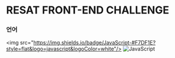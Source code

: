 # RESAT FRONT-END CHALLENGE

### 언어
<img src="https://img.shields.io/badge/JavaScript-#F7DF1E?style=flat&logo=javascript&logoColor=white"/>
	![JavaScript](https://img.shields.io/badge/javascript-%23323330.svg?style=for-the-badge&logo=javascript&logoColor=%23F7DF1E)
